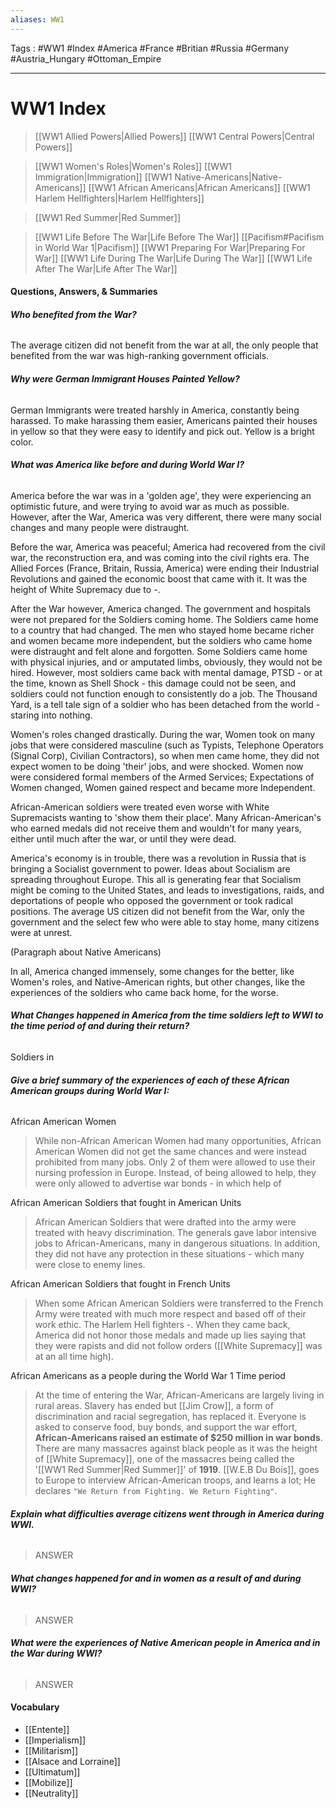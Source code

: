 ```yaml
---
aliases: WW1
---
```

Tags : #WW1 #Index #America #France #Britian #Russia #Germany #Austria_Hungary #Ottoman_Empire
___
# WW1 Index
> [[WW1 Allied Powers|Allied Powers]]
> [[WW1 Central Powers|Central Powers]]

> [[WW1 Women's Roles|Women's Roles]]
> [[WW1 Immigration|Immigration]]
> [[WW1 Native-Americans|Native-Americans]]
> [[WW1 African Americans|African Americans]]
> [[WW1 Harlem Hellfighters|Harlem Hellfighters]]

> [[WW1 Red Summer|Red Summer]]

> [[WW1 Life Before The War|Life Before The War]]
> [[Pacifism#Pacifism in World War 1|Pacifism]]
> [[WW1 Preparing For War|Preparing For War]]
> [[WW1 Life During The War|Life During The War]]
> [[WW1 Life After The War|Life After The War]]
#### Questions, Answers, & Summaries
###### **Who benefited from the War?**
The average citizen did not benefit from the war at all, the only people that benefited from the war was high-ranking government officials.

###### **Why were German Immigrant Houses Painted Yellow?**
German Immigrants were treated harshly in America, constantly being harassed. To make harassing them easier, Americans painted their houses in yellow so that they were easy to identify and pick out. Yellow is a bright color.

###### **What was America like before and during World War I?**
America before the war was in a 'golden age', they were experiencing an optimistic future, and were trying to avoid war as much as possible. However, after the War, America was very different, there were many social changes and many people were distraught.

Before the war, America was peaceful; America had recovered from the civil war, the reconstruction era, and was coming into the civil rights era. The Allied Forces (France, Britain, Russia, America) were ending their Industrial Revolutions and gained the economic boost that came with it. It was the height of White Supremacy due to -.

After the War however, America changed. The government and hospitals were not prepared for the Soldiers coming home. The Soldiers came home to a country that had changed. The men who stayed home became richer and women became more independent, but the soldiers who came home were distraught and felt alone and forgotten. Some Soldiers came home with physical injuries, and or amputated limbs, obviously, they would not be hired. However, most soldiers came back with mental damage, PTSD - or at the time, known as Shell Shock - this damage could not be seen, and soldiers could not function enough to consistently do a job. The Thousand Yard, is a tell tale sign of a soldier who has been detached from the world - staring into nothing. 

Women's roles changed drastically. During the war, Women took on many jobs that were considered masculine (such as Typists, Telephone Operators (Signal Corp), Civilian Contractors), so when men came home, they did not expect women to be doing 'their' jobs, and were shocked. Women now were considered formal members of the Armed Services; Expectations of Women changed, Women gained respect and became more Independent. 

African-American soldiers were treated even worse with White Supremacists wanting to 'show them their place'. Many African-American's who earned medals did not receive them and wouldn't for many years, either until much after the war, or until they were dead. 

America's economy is in trouble, there was a revolution in Russia that is bringing a Socialist government to power. Ideas about Socialism are spreading throughout Europe. This all is generating fear that Socialism might be coming to the United States, and leads to investigations, raids, and deportations of people who opposed the government or took radical positions. The average US citizen did not benefit from the War, only the government and the select few who were able to stay home, many citizens were at unrest. 

(Paragraph about Native Americans)

In all, America changed immensely, some changes for the better, like Women's roles, and Native-American rights, but other changes, like the experiences of the soldiers who came back home, for the worse.

###### **What Changes happened in America from the time soldiers left to WWI to the time period of and during their return?**
Soldiers in 

###### **Give a brief summary of the experiences of each of these African American groups during World War I:**
African American Women
>While non-African American Women had many opportunities, African American Women did not get the same chances and were instead prohibited from many jobs. Only 2 of them were allowed to use their nursing profession in Europe. Instead, of being allowed to help, they were only allowed to advertise war bonds - in which help of 

African American Soldiers that fought in American Units
>African American Soldiers that were drafted into the army were treated with heavy discrimination. The generals gave labor intensive jobs to African-Americans, many in dangerous situations. In addition, they did not have any protection in these situations - which many were close to enemy lines.

African American Soldiers that fought in French Units
>When some African American Soldiers were transferred to the French Army were treated with much more respect and based off of their work ethic. The Harlem Hell fighters -. When they came back, America did not honor those medals and made up lies saying that they were rapists and did not follow orders ([[White Supremacy]] was at an all time high).

African Americans as a people during the World War 1 Time period
>At the time of entering the War, African-Americans are largely living in rural areas. Slavery has ended but [[Jim Crow]], a form of discrimination and racial segregation, has replaced it. Everyone is asked to conserve food, buy bonds, and support the war effort, **African-Americans raised an estimate of $250 million in war bonds**. There are many massacres against black people as it was the height of [[White Supremacy]], one of the massacres being called the '[[WW1 Red Summer|Red Summer]]' of **1919**. [[W.E.B Du Bois]], goes to Europe to interview African-American troops, and learns a lot; He declares `"We Return from Fighting. We Return Fighting"`.

###### **Explain what difficulties average citizens went through in America during WWI.**
>ANSWER

###### **What changes happened for and in women as a result of and during WWI?**
>ANSWER

###### **What were the experiences of Native American people in America and in the War during WWI?**
>ANSWER

#### Vocabulary
- [[Entente]]
- [[Imperialism]]
- [[Militarism]]
- [[Alsace and Lorraine]]
- [[Ultimatum]]
- [[Mobilize]]
- [[Neutrality]]